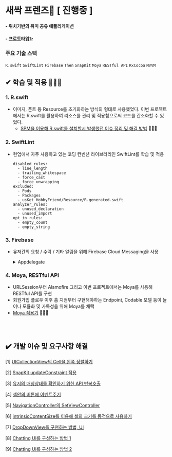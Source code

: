 # 새싹 프렌즈🌱 [ 진행중 ]
#### - 위치기반의 취미 공유 애플리케이션 
#### - [프로토타입✨](https://www.figma.com/file/lr65iNqhERfPv7SGp267KB/SeSAC?node-id=27%3A1397)
### 주요 기술 스택
`R.swift` `SwiftLint` `Firebase` `Then` `SnapKit` `Moya` `RESTful API` `RxCocoa` `MVVM` 

##  ✔ 학습 및 적용 🏃🏻‍♂️

### 1. R.swift
  * 이미지, 폰트 등 Resource를 초기화하는 방식의 형태로 사용했었다. 이번 프로젝트에서는 R.swift를 활용하여 리소스를 관리 및 적용함으로써 코드를 간소화할 수 있었다.
    * [SPM을 이용해 R.swift를 설치할시 발생했던 이슈 정리 및 해결 방법](https://pooh-footprints.tistory.com/38) 🏋🏻‍♀️

### 2. SwiftLint
  * 현업에서 자주 사용하고 있는 코딩 컨벤션 라이브러리인 SwiftLint를 학습 및 적용

    ```
    disabled_rules:
      - line_length
      - trailing_whitespace
      - force_cast
      - force_unwrapping
    excluded:
      - Pods
      - Packages
      - usKet_HobbyFriend/Resource/R.generated.swift
    analyzer_rules:
      - unused_declaration
      - unused_import
    opt_in_rules:
      - empty_count
      - empty_string
    ```
    
### 3. Firebase

  * 유저간의 요청 / 수락 / 기타 알림을 위해 Firebase Cloud Messaging을 사용

      <details>
      <summary> Appdelegate </summary>
      <div markdown="1">    
        
      * UNUserNotificationCenter를 이용해 알림 등록  

        ```swift
          import Firebase

          @main
          class AppDelegate: UIResponder, UIApplicationDelegate {

            func application(_ application: UIApplication, didFinishLaunchingWithOptions launchOptions: [UIApplication.LaunchOptionsKey: Any]?) -> Bool {

                FirebaseApp.configure()

                UNUserNotificationCenter.current().delegate = self
                Messaging.messaging().delegate = self

                UNUserNotificationCenter.current().requestAuthorization(options: [.alert, .badge, .sound]) { _, _ in }

                application.registerForRemoteNotifications()

                ···

            }
        ```
        
       * extension Appdelegate : MessagingDelegate,UNUserNotificationCenterDelegate 채택 
          * Messaging 함수 -> FCM 토큰을 UserDefaults로 관리
        
            ```swift
              extension AppDelegate: MessagingDelegate {

                    func messaging(_ messaging: Messaging, didReceiveRegistrationToken fcmToken: String?) {

                        lazy var signup = Helper()

                        guard let fcmToken = fcmToken else {
                            signup.registerUserData(userDataType: .FCMtoken, variable: "None")
                            return
                        }
                        signup.registerUserData(userDataType: .FCMtoken, variable: fcmToken)

                    }

                    func application(_ application: UIApplication, didReceiveRemoteNotification userInfo: [AnyHashable: Any],
                                         fetchCompletionHandler completionHandler: @escaping (UIBackgroundFetchResult) -> Void) {

                            completionHandler(UIBackgroundFetchResult.newData)
                     }
                }

                extension AppDelegate: UNUserNotificationCenterDelegate {

                    func userNotificationCenter(_ center: UNUserNotificationCenter, willPresent notification: UNNotification, withCompletionHandler                                        completionHandler: @escaping (UNNotificationPresentationOptions) -> Void) {
                        completionHandler([ .banner, .badge, .sound])
                    }

                    func userNotificationCenter(_ center: UNUserNotificationCenter, didReceive response: UNNotificationResponse, withCompletionHandler                                   completionHandler: @escaping () -> Void) {
                        completionHandler()
                    }
                }
            ```
        
      </div>
      </details>
    
### 4. Moya, RESTful API
  * URLSession부터 Alamofire 그리고 이번 프로젝트에서는 Moya를 사용해 RESTful API를 구현
  * 회원가입 플로우 이후 홈 지점부터 구현해야하는 Endpoint, Codable 모델 등이 늘어나 모듈화 및 가독성을 위해 Moya를 채택
  * [Moya 적용기](https://pooh-footprints.tistory.com/39) 🏋🏻‍♀️


<br></br>


## ✔️ 개발 이슈 및 요구사항 해결

[1] [UICollectionView의 Cell을 왼쪽 정렬하기](https://pooh-footprints.tistory.com/43)

[2] [SnapKit updateConstraint 적용](https://pooh-footprints.tistory.com/44)

[3] [유저의 매칭상태를 확인하기 위한 API 반복호출](https://pooh-footprints.tistory.com/45)

[4] [셀안의 버튼에 이벤트주기](https://pooh-footprints.tistory.com/46)

[5] [NavigationController의 SetViewController](https://pooh-footprints.tistory.com/47)

[6] [intrinsicContentSize를 이용해 셀의 크기를 동적으로 사용하기](https://pooh-footprints.tistory.com/50)

[7] [DropDownView를 구현하는 방법, UI](https://pooh-footprints.tistory.com/55)

[8] [Chatting UI를 구성하는 방법 1](https://pooh-footprints.tistory.com/56)

[9] [Chatting UI를 구성하는 방법 2](https://pooh-footprints.tistory.com/57) 

